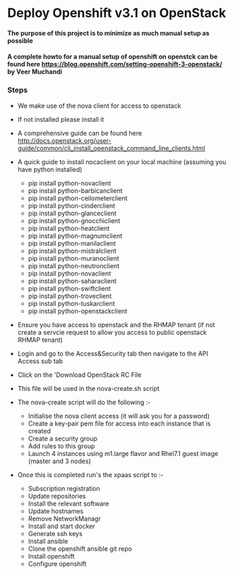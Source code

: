 # Deploy Openshift v3.1 on OpenStack

#### The purpose of this project is to minimize as much manual setup as possible

#### A complete howto for a manual setup of openshift on openstck can be found here https://blog.openshift.com/setting-openshift-3-openstack/ by Veer Muchandi


### Steps
- We make use of the nova client for access to openstack
- If not installed please install it
- A comprehensive guide can be found here http://docs.openstack.org/user-guide/common/cli_install_openstack_command_line_clients.html

- A quick guide to install nocaclient on your local machine (assuming you have python installed)

  - pip install python-novaclient
  - pip install python-barbicanclient
  - pip install python-ceilometerclient
  - pip install python-cinderclient
  - pip install python-glanceclient
  - pip install python-gnocchiclient
  - pip install python-heatclient
  - pip install python-magnumclient
  - pip install python-manilaclient
  - pip install python-mistralclient
  - pip install python-muranoclient
  - pip install python-neutronclient
  - pip install python-novaclient
  - pip install python-saharaclient
  - pip install python-swiftclient
  - pip install python-troveclient
  - pip install python-tuskarclient
  - pip install python-openstackclient

- Ensure you have access to openstack and the RHMAP tenant (if not create a servcie request to allow you access to public openstack RHMAP tenant)
- Login and go to the Access&Security tab then navigate to the API Access sub tab
- Click on the 'Download OpenStack RC File
- This file will be used in the nova-create.sh script
- The nova-create script will do the following :-
  - Initialise the nova client access (it will ask you for a password)
  - Create a key-pair pem file for access into each instance that is created
  - Create a security group
  - Add rules to this group
  - Launch 4 instances using m1.large flavor and Rhel7.1 guest image (master and 3 nodes)

- Once this is completed run's the xpaas script to :-
  - Subscription registration
  - Update repositories
  - Install the relevant software
  - Update hostnames
  - Remove NetworkManagr
  - Install and start docker
  - Generate ssh keys
  - Install ansible
  - Clone the openshift ansible git repo
  - Install openshift
  - Configure openshift

